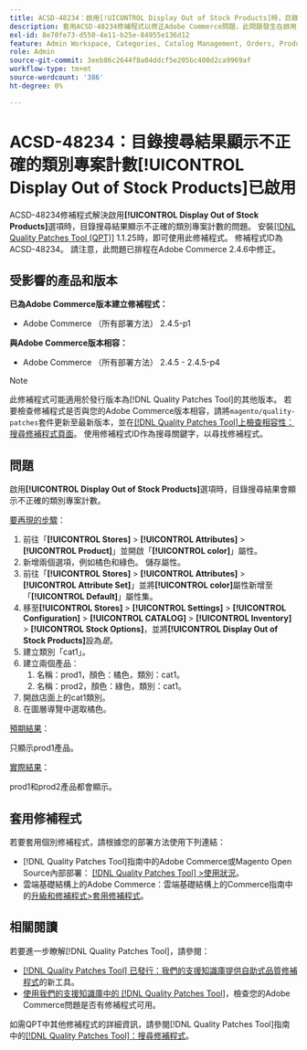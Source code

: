 ```yaml
---
title: ACSD-48234：啟用[!UICONTROL Display Out of Stock Products]時，目錄搜尋結果類別專案計數不正確
description: 套用ACSD-48234修補程式以修正Adobe Commerce問題，此問題發生在啟用[!UICONTROL Display Out of Stock Products]選項時，目錄搜尋結果顯示錯誤的類別專案計數。
exl-id: 8e70fe73-d550-4e11-b25e-84955e136d12
feature: Admin Workspace, Categories, Catalog Management, Orders, Products, Search
role: Admin
source-git-commit: 3eeb86c2644f8a04ddcf5e205bc400d2ca9969af
workflow-type: tm+mt
source-wordcount: '386'
ht-degree: 0%

---
```


# ACSD-48234：目錄搜尋結果顯示不正確的類別專案計數&#x200B;**[!UICONTROL Display Out of Stock Products]**&#x200B;已啟用

ACSD-48234修補程式解決啟用&#x200B;**[!UICONTROL Display Out of Stock Products]**&#x200B;選項時，目錄搜尋結果顯示不正確的類別專案計數的問題。 安裝[[!DNL Quality Patches Tool (QPT)]](/help/announcements/adobe-commerce-announcements/magento-quality-patches-released-new-tool-to-self-serve-quality-patches.md) 1.1.25時，即可使用此修補程式。 修補程式ID為ACSD-48234。 請注意，此問題已排程在Adobe Commerce 2.4.6中修正。


## 受影響的產品和版本

**已為Adobe Commerce版本建立修補程式：**
* Adobe Commerce （所有部署方法） 2.4.5-p1

**與Adobe Commerce版本相容：**
* Adobe Commerce （所有部署方法） 2.4.5 - 2.4.5-p4

>[!NOTE]
>
>此修補程式可能適用於發行版本為[!DNL Quality Patches Tool]的其他版本。 若要檢查修補程式是否與您的Adobe Commerce版本相容，請將`magento/quality-patches`套件更新至最新版本，並在[[!DNL Quality Patches Tool]上檢查相容性：搜尋修補程式頁面](https://experienceleague.adobe.com/tools/commerce-quality-patches/index.html)。 使用修補程式ID作為搜尋關鍵字，以尋找修補程式。

## 問題

啟用&#x200B;**[!UICONTROL Display Out of Stock Products]**&#x200B;選項時，目錄搜尋結果會顯示不正確的類別專案計數。

<u>要再現的步驟</u>：

1. 前往「**[!UICONTROL Stores]** > **[!UICONTROL Attributes]** > **[!UICONTROL Product]**」並開啟「**[!UICONTROL color]**」屬性。
1. 新增兩個選項，例如橘色和綠色。 儲存屬性。
1. 前往「**[!UICONTROL Stores]** > **[!UICONTROL Attributes]** > **[!UICONTROL Attribute Set]**」並將&#x200B;**[!UICONTROL color]**&#x200B;屬性新增至「**[!UICONTROL Default]**」屬性集。
1. 移至&#x200B;**[!UICONTROL Stores]** > **[!UICONTROL Settings]** > **[!UICONTROL Configuration]** > **[!UICONTROL CATALOG]** > **[!UICONTROL Inventory]** > **[!UICONTROL Stock Options]**，並將&#x200B;**[!UICONTROL Display Out of Stock Products]**&#x200B;設為&#x200B;_是_。
1. 建立類別「cat1」。
1. 建立兩個產品：
   1. 名稱：prod1，顏色：橘色，類別：cat1。
   1. 名稱：prod2，顏色：綠色，類別：cat1。
1. 開啟店面上的cat1類別。
1. 在圖層導覽中選取橘色。

<u>預期結果</u>：

只顯示prod1產品。

<u>實際結果</u>：

prod1和prod2產品都會顯示。

## 套用修補程式

若要套用個別修補程式，請根據您的部署方法使用下列連結：

* [!DNL Quality Patches Tool]指南中的Adobe Commerce或Magento Open Source內部部署： [[!DNL Quality Patches Tool] >使用狀況](https://experienceleague.adobe.com/docs/commerce-operations/tools/quality-patches-tool/usage.html)。
* 雲端基礎結構上的Adobe Commerce：雲端基礎結構上的Commerce指南中的[升級和修補程式>套用修補程式](https://experienceleague.adobe.com/docs/commerce-cloud-service/user-guide/develop/upgrade/apply-patches.html)。

## 相關閱讀

若要進一步瞭解[!DNL Quality Patches Tool]，請參閱：

* [[!DNL Quality Patches Tool] 已發行：我們的支援知識庫提供自助式品質修補程式](/help/announcements/adobe-commerce-announcements/magento-quality-patches-released-new-tool-to-self-serve-quality-patches.md)的新工具。
* [使用我們的支援知識庫中的 [!DNL Quality Patches Tool]](/help/support-tools/patches-available-in-qpt-tool/check-patch-for-magento-issue-with-magento-quality-patches.md)，檢查您的Adobe Commerce問題是否有修補程式可用。

如需QPT中其他修補程式的詳細資訊，請參閱[!DNL Quality Patches Tool]指南中的[[!DNL Quality Patches Tool]：搜尋修補程式](https://experienceleague.adobe.com/tools/commerce-quality-patches/index.html)。

